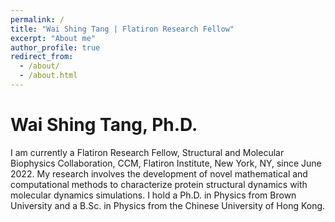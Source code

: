 ```yaml
---
permalink: /
title: "Wai Shing Tang | Flatiron Research Fellow"
excerpt: "About me"
author_profile: true
redirect_from: 
  - /about/
  - /about.html
---
```


Wai Shing Tang, Ph.D.
======
I am currently a Flatiron Research Fellow, Structural and Molecular Biophysics Collaboration, CCM, Flatiron Institute, New York, NY, since June 2022. My research involves the development of novel mathematical and computational methods to characterize protein structural dynamics with molecular dynamics simulations. I hold a Ph.D. in Physics from Brown University and a B.Sc. in Physics from the Chinese University of Hong Kong.